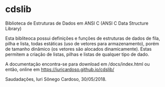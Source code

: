 # cdslib
Biblioteca de Estruturas de Dados em ANSI C (ANSI C Data Structure Library)

Esta bibliteoca possui definições e funções de estruturas de dados de fila, pilha e lista,
todas estáticas (uso de vetores para armazenamento), porém de tamanho dinâmico (os vetores são alocados dinamicamente).
Estas permitem a criação de listas, pilhas e listas de qualquer tipo de dado.

A documentação encontra-se para download em /docs/index.html
ou então, online em https://iuricardoso.github.io/cdslib/

Saudadações,
Iuri Sônego Cardoso, 30/05/2018.
